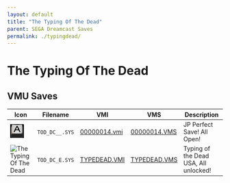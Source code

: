 ```yaml
---
layout: default
title: "The Typing Of The Dead"
parent: SEGA Dreamcast Saves
permalink: ./typingdead/
---
```

# The Typing Of The Dead

## VMU Saves

| Icon | Filename | VMI | VMS | Description |
|------|----------|-----|-----|-------------|
| ![The Typing Of The Dead](../icons/TOD_DC__.SYS.GIF) | `TOD_DC__.SYS` | [00000014.vmi](00000014.vmi) | [00000014.VMS](00000014.VMS) | JP Perfect Save! All Open! |
| ![The Typing Of The Dead](../icons/TOD_DC_E.SYS.GIF) | `TOD_DC_E.SYS` | [TYPEDEAD.VMI](TYPEDEAD.VMI) | [TYPEDEAD.VMS](TYPEDEAD.VMS) | Typing of the Dead USA, All unlocked! |

